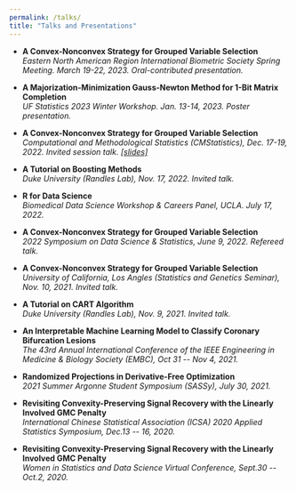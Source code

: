 ```yaml
---
permalink: /talks/
title: "Talks and Presentations"
---
```


- **A Convex-Nonconvex Strategy for Grouped Variable Selection**\
*Eastern North American Region International Biometric Society Spring Meeting. March 19-22, 2023. Oral-contributed presentation.*

- **A Majorization-Minimization Gauss-Newton Method for 1-Bit Matrix Completion**\
*UF Statistics 2023 Winter Workshop. Jan. 13-14, 2023. Poster presentation.*

- **A Convex-Nonconvex Strategy for Grouped Variable Selection**\
*Computational and Methodological Statistics (CMStatistics), Dec. 17-19, 2022. Invited session talk. [[slides]](/files/Group_GMC_CMStatistics.pdf)*

 - **A Tutorial on Boosting Methods**\
  *Duke University (Randles Lab), Nov. 17, 2022. Invited talk.*
  
- **R for Data Science**\
*Biomedical Data Science Workshop & Careers Panel, UCLA. July 17, 2022.*

- **A Convex-Nonconvex Strategy for Grouped Variable Selection**\
*2022 Symposium on Data Science & Statistics, June 9, 2022. Refereed talk.*

- **A Convex-Nonconvex Strategy for Grouped Variable Selection**\
*University of California, Los Angles (Statistics and Genetics Seminar), Nov. 10, 2021. Invited talk.*

 - **A Tutorial on CART Algorithm**\
  *Duke University (Randles Lab), Nov. 9, 2021. Invited talk.*
 
- **An Interpretable Machine Learning Model to Classify Coronary Bifurcation Lesions**\
*The 43rd Annual International Conference of the IEEE Engineering in Medicine & Biology Society (EMBC),  Oct 31 -- Nov 4, 2021.*

- **Randomized Projections in Derivative-Free Optimization** \
*2021 Summer Argonne Student Symposium (SASSy), July 30, 2021.*

- **Revisiting Convexity-Preserving  Signal Recovery  with  the Linearly Involved GMC Penalty**\
*International Chinese Statistical Association (ICSA) 2020 Applied Statistics Symposium, Dec.13 -- 16, 2020.*

- **Revisiting Convexity-Preserving  Signal  Recovery  with  the Linearly Involved GMC Penalty** \
*Women in Statistics and Data Science Virtual Conference, Sept.30 -- Oct.2, 2020.*